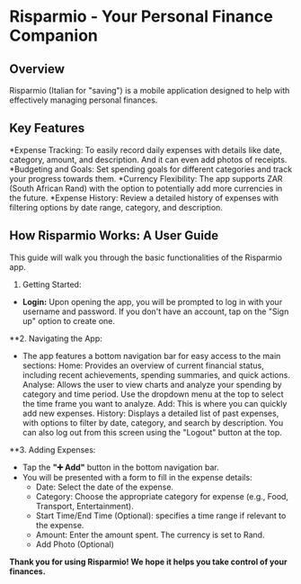 # Risparmio - Your Personal Finance Companion

## Overview

Risparmio (Italian for "saving") is a mobile application designed to help with effectively managing personal finances. 

## Key Features

 *Expense Tracking: To easily record daily expenses with details like date, category, amount, and description. And it can even add photos of receipts.
 *Budgeting and Goals: Set spending goals for different categories and track your progress towards them.
 *Currency Flexibility: The app supports ZAR (South African Rand) with the option to potentially add more currencies in the future.
 *Expense History: Review a detailed history of expenses with filtering options by date range, category, and description.


## How Risparmio Works: A User Guide

This guide will walk you through the basic functionalities of the Risparmio app.

1. Getting Started:

* **Login:** Upon opening the app, you will be prompted to log in with your username and password. If you don't have an account, tap on the "Sign up" option to create one.

**2. Navigating the App:

* The app features a bottom navigation bar for easy access to the main sections:
    Home: Provides an overview of current financial status, including recent achievements, spending summaries, and quick actions.
   Analyse: Allows the user to view charts and analyze your spending by category and time period. Use the dropdown menu at the top to select the time frame you want to analyze.
   Add: This is where you can quickly add new expenses.
   History: Displays a detailed list of past expenses, with options to filter by date, category, and search by description. You can also log out from this screen using the "Logout" button at the top.
   

**3. Adding Expenses:

* Tap the **"➕ Add"** button in the bottom navigation bar.
* You will be presented with a form to fill in the expense details:
    * Date: Select the date of the expense.
    * Category: Choose the appropriate category for expense (e.g., Food, Transport, Entertainment).
    * Start Time/End Time (Optional):  specifies a time range if relevant to the expense.
    * Amount: Enter the amount spent. The currency is set to Rand.
    * Add Photo (Optional)


**Thank you for using Risparmio! We hope it helps you take control of your finances.**
